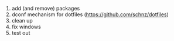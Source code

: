 1. add (and remove) packages
2. dconf mechanism for dotfiles (https://github.com/schnz/dotfiles)
3. clean up 
4. fix windows
5. test out
